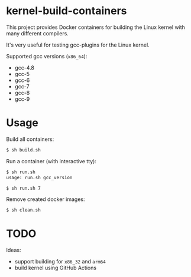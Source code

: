 # kernel-build-containers

This project provides Docker containers for building the Linux kernel with many different compilers.

It's very useful for testing gcc-plugins for the Linux kernel.

Supported gcc versions (`x86_64`):
 - gcc-4.8
 - gcc-5
 - gcc-6
 - gcc-7
 - gcc-8
 - gcc-9

# Usage

Build all containers:

```bash
$ sh build.sh
```

Run a container (with interactive tty):

```bash
$ sh run.sh
usage: run.sh gcc_version

$ sh run.sh 7
```

Remove created docker images:

```bash
$ sh clean.sh
```

# TODO

Ideas:
 - support building for `x86_32` and `arm64`
 - build kernel using GitHub Actions
